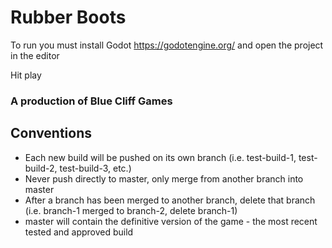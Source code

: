# Rubber Boots

To run you must install Godot https://godotengine.org/ and open the project in the editor

Hit play

### A production of Blue Cliff Games

## Conventions
- Each new build will be pushed on its own branch (i.e. test-build-1, test-build-2, test-build-3, etc.)
- Never push directly to master, only merge from another branch into master
- After a branch has been merged to another branch, delete that branch (i.e. branch-1 merged to branch-2, delete branch-1)
- master will contain the definitive version of the game - the most recent tested and approved build
